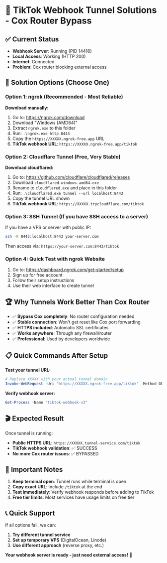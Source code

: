 # 🚀 TikTok Webhook Tunnel Solutions - Cox Router Bypass

## ✅ Current Status
- **Webhook Server**: Running (PID 14416)
- **Local Access**: Working (HTTP 200)
- **Internet**: Connected
- **Problem**: Cox router blocking external access

## 🎯 Solution Options (Choose One)

### Option 1: ngrok (Recommended - Most Reliable)

**Download manually:**
1. Go to: https://ngrok.com/download
2. Download "Windows (AMD64)" 
3. Extract `ngrok.exe` to this folder
4. Run: `.\ngrok.exe http 8443`
5. Copy the `https://XXXXX.ngrok-free.app` URL
6. **TikTok webhook URL**: `https://XXXXX.ngrok-free.app/tiktok`

### Option 2: Cloudflare Tunnel (Free, Very Stable)

**Download cloudflared:**
1. Go to: https://github.com/cloudflare/cloudflared/releases
2. Download `cloudflared-windows-amd64.exe`
3. Rename to `cloudflared.exe` and place in this folder
4. Run: `.\cloudflared.exe tunnel --url localhost:8443`
5. Copy the tunnel URL shown
6. **TikTok webhook URL**: `https://XXXXX.trycloudflare.com/tiktok`

### Option 3: SSH Tunnel (If you have SSH access to a server)

If you have a VPS or server with public IP:
```bash
ssh -R 8443:localhost:8443 your-server.com
```
Then access via: `https://your-server.com:8443/tiktok`

### Option 4: Quick Test with ngrok Website

1. Go to: https://dashboard.ngrok.com/get-started/setup
2. Sign up for free account
3. Follow their setup instructions
4. Use their web interface to create tunnel

## 🏆 Why Tunnels Work Better Than Cox Router

- ✅ **Bypass Cox completely**: No router configuration needed
- ✅ **Stable connection**: Won't get reset like Cox port forwarding  
- ✅ **HTTPS included**: Automatic SSL certificates
- ✅ **Works anywhere**: Through any firewall/router
- ✅ **Professional**: Used by developers worldwide

## 📋 Quick Commands After Setup

**Test your tunnel URL:**
```powershell
# Replace XXXXX with your actual tunnel domain
Invoke-WebRequest -Uri "https://XXXXX.ngrok-free.app/tiktok" -Method GET
```

**Verify webhook server:**
```powershell
Get-Process -Name "tiktok-webhook-v3"
```

## 🎬 Expected Result

Once tunnel is running:
- **Public HTTPS URL**: `https://XXXXX.tunnel-service.com/tiktok`
- **TikTok webhook validation**: ✅ SUCCESS
- **No more Cox router issues**: ✅ BYPASSED

## 🚨 Important Notes

1. **Keep terminal open**: Tunnel runs while terminal is open
2. **Copy exact URL**: Include `/tiktok` at the end
3. **Test immediately**: Verify webhook responds before adding to TikTok
4. **Free tier limits**: Most services have usage limits on free tier

## 📞 Quick Support

If all options fail, we can:
1. **Try different tunnel service**
2. **Set up temporary VPS** (DigitalOcean, Linode)
3. **Use different approach** (reverse proxy, etc.)

**Your webhook server is ready - just need external access!** 🎯
